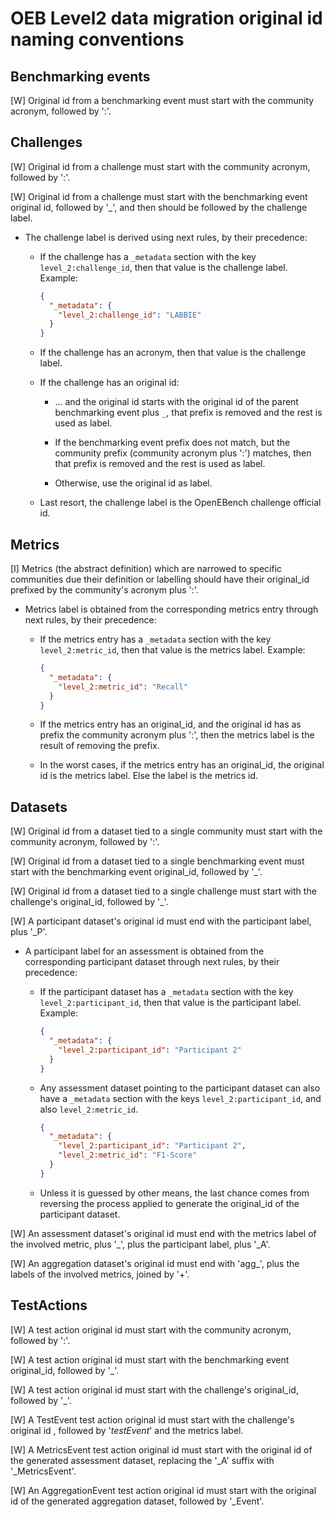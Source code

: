 # OEB Level2 data migration original id naming conventions

## Benchmarking events

[W] Original id from a benchmarking event must start with the community acronym, followed by ':'.

## Challenges

[W] Original id from a challenge must start with the community acronym, followed by ':'.

[W] Original id from a challenge must start with the benchmarking event original id, followed by '_', and then should be followed by the challenge label.

* The challenge label is derived using next rules, by their precedence:

  - If the challenge has a `_metadata` section with the key `level_2:challenge_id`, then that value is the challenge label. Example:
  
    ```json
    {
      "_metadata": {
        "level_2:challenge_id": "LABBIE"
      }
    }
    ```
    
  - If the challenge has an acronym, then that value is the challenge label.
  
  - If the challenge has an original id:
    - ... and the original id starts with the original id of the parent benchmarking event plus `_`,
      that prefix is removed and the rest is used as label.
      
    - If the benchmarking event prefix does not match, but the community prefix
      (community acronym plus ':') matches, then that prefix is removed and the
      rest is used as label.
      
    - Otherwise, use the original id as label.
  
  - Last resort, the challenge label is the OpenEBench challenge official id.

## Metrics

[I] Metrics (the abstract definition) which are narrowed to specific communities due
    their definition or labelling should have their original_id prefixed by the
    community's acronym plus ':'.
    
* Metrics label is obtained from the corresponding metrics entry through next rules,
  by their precedence:
  
  - If the metrics entry has a `_metadata` section with the key `level_2:metric_id`,
    then that value is the metrics label. Example:
    
    ```json
    {
      "_metadata": {
        "level_2:metric_id": "Recall"
      }
    }
    ```
    
  - If the metrics entry has an original_id, and the original id has as prefix the community acronym
    plus ':', then the metrics label is the result of removing the prefix.
  
  - In the worst cases, if the metrics entry has an original_id, the original id is the metrics label.
    Else the label is the metrics id.

## Datasets

[W] Original id from a dataset tied to a single community must start with the community acronym, followed by ':'.

[W] Original id from a dataset tied to a single benchmarking event must start with the benchmarking event original_id, followed by '_'.

[W] Original id from a dataset tied to a single challenge must start with the challenge's original_id, followed by '_'.

[W] A participant dataset's original id must end with the participant label, plus '_P'.

* A participant label for an assessment is obtained from the corresponding participant dataset through next rules, by their precedence:

  - If the participant dataset has a `_metadata` section with the key `level_2:participant_id`,
    then that value is the participant label. Example:
    
    ```json
    {
      "_metadata": {
        "level_2:participant_id": "Participant 2"
      }
    }
    ```
  
  - Any assessment dataset pointing to the participant dataset can also have a `_metadata` section
    with the keys `level_2:participant_id`, and also `level_2:metric_id`.
    
    ```json
    {
      "_metadata": {
        "level_2:participant_id": "Participant 2",
        "level_2:metric_id": "F1-Score"
      }
    }
    ```
  
  - Unless it is guessed by other means, the last chance comes from reversing the
    process applied to generate the original_id of the participant dataset.
    
[W] An assessment dataset's original id must end with the metrics label of the involved metric, plus '_', plus the participant label, plus '_A'.

[W] An aggregation dataset's original id must end with 'agg_', plus the labels of the involved metrics, joined by '+'.

## TestActions

[W] A test action original id must start with the community acronym, followed by ':'.

[W] A test action original id must start with the benchmarking event original_id, followed by '_'.

[W] A test action original id must start with the challenge's original_id, followed by '_'.

[W] A TestEvent test action original id must start with the challenge's original id , followed by '_testEvent_' and the metrics label.

[W] A MetricsEvent test action original id must start with the original id of the generated assessment dataset, replacing the '_A' suffix with '_MetricsEvent'.

[W] An AggregationEvent test action original id must start with the original id of the generated aggregation dataset, followed by '_Event'.
